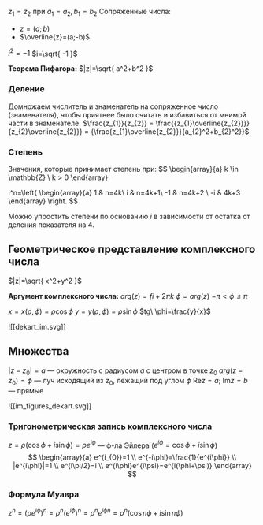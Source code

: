 $z_{1}=z_{2}$ при $a_{1} = a_{2}, b_{1}=b_{2}$
Сопряженные числа:
- $z = (a;b)$
- $\overline{z}=(a;-b)$

$i^2 = -1$
$i=\sqrt{ -1 }$

**Теорема Пифагора:**
$|z|=\sqrt{ a^2+b^2 }$

### Деление
Домножаем числитель и знаменатель на сопряженное число (знаменателя), чтобы приятнее было считать и избавиться от мнимой части в знаменателе.
$\frac{z_{1}}{z_{2}} = \frac{{z_{1}\overline{z_{2}}}}{z_{2}\overline{z_{2}}} = {\frac{z_{1}\overline{z_{2}}}{a_{2}^2+b_{2}^2}}$ 

### Степень
Значения, которые принимает степень при:
$$
\begin{array}{a}
k \in \mathbb{Z} \\
k > 0
\end{array}

$$
$$
i^n=\left\{
\begin{array}{a}
1 &  n=4k\\
i &  n=4k+1\\ 
-1 & n=4k+2 \\
-i & 4k+3
\end{array}
\right.
$$

Можно упростить степени по основанию $i$ в зависимости от остатка от деления показателя на 4.

## Геометрическое представление комплексного числа

$|z|=\sqrt{ x^2+y^2 }$ 

**Аргумент комплексного числа:**
$arg(z)=fi + 2\pi k$
$\phi=arg(z)$
$-\pi<\phi\leq \pi$

$x=x(\rho, \phi)=\rho \cos \phi$
$y=y(\rho,\phi)=\rho \sin \phi$
$tg\ \phi=\frac{y}{x}$

![[dekart_im.svg]]
## Множества
$|z-z_{0}|=a$ — окружность с радиусом $a$ с центром в точке $z_{0}$
$arg(z-z_{0})=\phi$ — луч исходящий из $z_{0}$, лежащий под углом $\phi$
$\mathrm{Re}z=a; \ \mathrm{Im}z=b$ — прямые

![[im_figures_dekart.svg]]
### Тригонометрическая запись комплексного числа
$z=\rho(\cos \phi+i\sin \phi) = \rho e^{i\phi}$ — ф-ла Эйлера ($e^{i\phi}=\cos \phi+i\sin \phi$) 
$$
\begin{array}{a}
e^{i_{0}}=1  \\
e^{-i\phi}=\frac{1}{e^{i\phi}} \\
|e^{i\phi}|=1 \\
e^{i\pi/2}=i \\
e^{i\phi}e^{i\psi}=e^{i(\phi+\psi)}
\end{array}
$$

### Формула Муавра
$z^n=(\rho e^{i\phi})^n=\rho^n(e^{i\phi})^n=\rho^ne^{i\phi n}=\rho^n(\cos n\phi+i\sin n\phi)$

